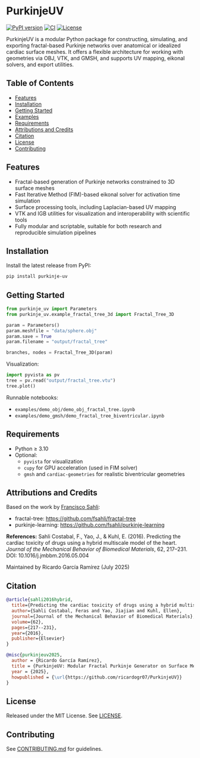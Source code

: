# PurkinjeUV

[![PyPI version](https://badge.fury.io/py/purkinje-uv.svg)](https://badge.fury.io/py/purkinje-uv) [![CI](https://github.com/ricardogr07/PurkinjeUV/actions/workflows/ci.yml/badge.svg)](https://github.com/ricardogr07/PurkinjeUV/actions/workflows/ci.yml) [![License](https://img.shields.io/badge/license-MIT-blue.svg)](LICENSE)

PurkinjeUV is a modular Python package for constructing, simulating, and exporting fractal-based Purkinje networks over anatomical or idealized cardiac surface meshes. It offers a flexible architecture for working with geometries via OBJ, VTK, and GMSH, and supports UV mapping, eikonal solvers, and export utilities.

## Table of Contents

- [Features](#features)
- [Installation](#installation)
- [Getting Started](#getting-started)
- [Examples](#examples)
- [Requirements](#requirements)
- [Attributions and Credits](#attributions-and-credits)
- [Citation](#citation)
- [License](#license)
- [Contributing](#contributing)

## Features

- Fractal-based generation of Purkinje networks constrained to 3D surface meshes
- Fast Iterative Method (FIM)-based eikonal solver for activation time simulation
- Surface processing tools, including Laplacian-based UV mapping
- VTK and IGB utilities for visualization and interoperability with scientific tools
- Fully modular and scriptable, suitable for both research and reproducible simulation pipelines

## Installation

Install the latest release from PyPI:

```bash
pip install purkinje-uv
```

## Getting Started

```python
from purkinje_uv import Parameters
from purkinje_uv.example_fractal_tree_3d import Fractal_Tree_3D

param = Parameters()
param.meshfile = "data/sphere.obj"
param.save = True
param.filename = "output/fractal_tree"

branches, nodes = Fractal_Tree_3D(param)
```

Visualization:

```python
import pyvista as pv
tree = pv.read("output/fractal_tree.vtu")
tree.plot()
```

Runnable notebooks:

- `examples/demo_obj/demo_obj_fractal_tree.ipynb`
- `examples/demo_gmsh/demo_fractal_tree_biventricular.ipynb`

## Requirements

- Python ≥ 3.10
- Optional:
  - `pyvista` for visualization
  - `cupy` for GPU acceleration (used in FIM solver)
  - `gmsh` and `cardiac-geometries` for realistic biventricular geometries

## Attributions and Credits

Based on the work by [Francisco Sahli](https://github.com/fsahli):
- fractal-tree: https://github.com/fsahli/fractal-tree  
- purkinje-learning: https://github.com/fsahli/purkinje-learning  

**References:**
Sahli Costabal, F., Yao, J., & Kuhl, E. (2016). Predicting the cardiac toxicity of drugs using a hybrid multiscale model of the heart. *Journal of the Mechanical Behavior of Biomedical Materials*, 62, 217–231. DOI: 10.1016/j.jmbbm.2016.05.004

Maintained by Ricardo García Ramírez (July 2025)

## Citation

```bibtex
@article{sahli2016hybrid,
  title={Predicting the cardiac toxicity of drugs using a hybrid multiscale model of the heart},
  author={Sahli Costabal, Feras and Yao, Jiajian and Kuhl, Ellen},
  journal={Journal of the Mechanical Behavior of Biomedical Materials},
  volume={62},
  pages={217--231},
  year={2016},
  publisher={Elsevier}
}

@misc{purkinjeuv2025,
  author = {Ricardo García Ramírez},
  title = {PurkinjeUV: Modular Fractal Purkinje Generator on Surface Meshes},
  year = {2025},
  howpublished = {\url{https://github.com/ricardogr07/PurkinjeUV}}
}
```

## License

Released under the MIT License. See [LICENSE](LICENSE).

## Contributing

See [CONTRIBUTING.md](CONTRIBUTING.md) for guidelines.
